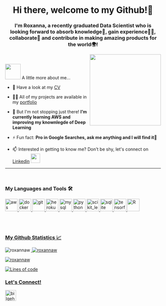 <h1 align="center">Hi there, welcome to my Github!👋</h1>
<h3 align="center"> I'm Roxanna, a recently graduated Data Scientist who is looking forward to absorb knowledge🧠, gain experience👨‍🏭, collaborate🤝 and contribute in making amazing products for the world🌍!</h3>

<img align='right' src="https://media.giphy.com/media/ieyl9zmCjO4b4t6qoY/giphy.gif" width="230">

<br/>

<img src="https://media.giphy.com/media/VgCDAzcKvsR6OM0uWg/giphy.gif" width="50"> A little more about me...  

- 📄 Have a look at my [CV](https://drive.google.com/file/d/1a1Yw5r3T72sZ7v4wHIWHvTViI6byCZfP/view?usp=sharing)

- 👨‍💻 All of my projects are available in my [portfolio](https://roxannaw.github.io/Portfolio/)

- 🌱 But I'm not stopping just there! **I’m currently learning AWS and improving my knownlegde of Deep Learning**

- ⚡ Fun fact: **Pro in Google Searches, ask me anything and I will find it🧐**

- 📫 Interested in getting to know me? Don't be shy, let's connect on [Linkedin](https://www.linkedin.com/in/roxannawijtsma/) <img src="https://media.giphy.com/media/LnQjpWaON8nhr21vNW/giphy.gif" width="30">

---
<!--START_SECTION:waka-->

<!--START_SECTION_PROFILE_VIEWS:readme-info-->
<!--END_SECTION_PROFILE_VIEWS:readme-info-->

<!--START_SECTION_LINES_OF_CODE:readme-info-->
<!--END_SECTION_LINES_OF_CODE:readme-info-->

<!--START_CONTRIBUTIONS:readme-info-->
<!--END_CONTRIBUTIONS:readme-info-->

<!--START_SECTION_DAILY_COMMIT:readme-info-->
<!--END_SECTION_DAILY_COMMIT:readme-info-->

<!--START_SECTION_WEEKLY_COMMIT:readme-info-->
<!--END_SECTION_WEEKLY_COMMIT:readme-info-->

<!--START_SECTION_LANGUAGE:readme-info-->
<!--END_SECTION_LANGUAGE:readme-info-->

<!--END_SECTION:waka-->

<br/>

### My Languages and Tools 🛠 
<p align="left"> <a href="https://aws.amazon.com" target="_blank"> <img src="https://devicons.github.io/devicon/devicon.git/icons/amazonwebservices/amazonwebservices-original-wordmark.svg" alt="aws" width="40" height="40"/> </a> <a href="https://www.docker.com/" target="_blank"> <img src="https://devicons.github.io/devicon/devicon.git/icons/docker/docker-original-wordmark.svg" alt="docker" width="40" height="40"/> </a> <a href="https://git-scm.com/" target="_blank"> <img src="https://www.vectorlogo.zone/logos/git-scm/git-scm-icon.svg" alt="git" width="40" height="40"/> </a> <a href="https://heroku.com" target="_blank"> <img src="https://www.vectorlogo.zone/logos/heroku/heroku-icon.svg" alt="heroku" width="40" height="40"/> </a> <a href="https://www.mysql.com/" target="_blank"> <img src="https://devicons.github.io/devicon/devicon.git/icons/mysql/mysql-original-wordmark.svg" alt="mysql" width="40" height="40"/> </a> <a href="https://www.python.org" target="_blank"> <img src="https://devicons.github.io/devicon/devicon.git/icons/python/python-original.svg" alt="python" width="40" height="40"/> </a> <a href="https://scikit-learn.org/" target="_blank"> <img src="https://upload.wikimedia.org/wikipedia/commons/0/05/Scikit_learn_logo_small.svg" alt="scikit_learn" width="40" height="40"/> </a> <a href="https://www.sqlite.org/" target="_blank"> <img src="https://www.vectorlogo.zone/logos/sqlite/sqlite-icon.svg" alt="sqlite" width="40" height="40"/> </a> <a href="https://www.tensorflow.org" target="_blank"> <img src="https://www.vectorlogo.zone/logos/tensorflow/tensorflow-icon.svg" alt="tensorflow" width="40" height="40"/> </a> <a href="https://rstudio.com/" target="_blank"> <img src="https://www.vectorlogo.zone/logos/r-project/r-project-icon.svg" alt="R" width="40" height="40" </a> </p>




<br/>
<br/>

### My Github Statistics 📈
  
<p><img align="left" src="https://github-readme-stats.vercel.app/api/top-langs?username=roxannaw&show_icons=true&locale=en&layout=compact" alt="roxannaw" /></p>


<p>&nbsp;<img align="centre" src="https://github-readme-stats.vercel.app/api?username=roxannaw&show_icons=true&locale=en" alt="roxannaw" /></p>

<p align="left"> <img src="https://komarev.com/ghpvc/?username=roxannaw&label=Profile%20views&color=0e75b6&style=flat" alt="roxannaw" /> </p>


![Lines of code](https://img.shields.io/badge/From%20Hello%20World%20I%27ve%20Written-3.0%20million%20lines%20of%20code-blue)


### Let's Connect!
<p><a href="https://www.linkedin.com/in/roxannawijtsma/" target="blank"><img align="centre" alt="bilgehangecici | LinkedIn" width="35px" src="https://i.pinimg.com/originals/de/b4/6f/deb46f02a59e3b3a2aa58fac16290d63.gif" </a> </p>
<br/>
  



